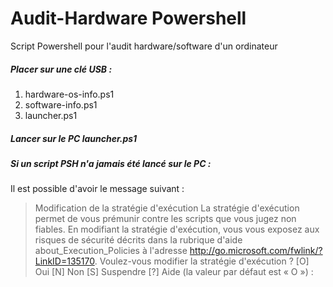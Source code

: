 # Audit-Hardware Powershell

Script Powershell pour l'audit hardware/software d'un ordinateur 

##### Placer sur une clé USB :
1. hardware-os-info.ps1
2. software-info.ps1
3. launcher.ps1

##### Lancer sur le PC launcher.ps1

##### Si un script PSH n'a jamais été lancé sur le PC :
Il est possible d'avoir le message suivant : 

>Modification de la stratégie d'exécution
>La stratégie d'exécution permet de vous prémunir contre les scripts que vous jugez non fiables. En modifiant la
>stratégie d'exécution, vous vous exposez aux risques de sécurité décrits dans la rubrique d'aide
>about_Execution_Policies à l'adresse http://go.microsoft.com/fwlink/?LinkID=135170. Voulez-vous modifier la stratégie
>d'exécution ?
>[O] Oui  [N] Non  [S] Suspendre  [?] Aide (la valeur par défaut est « O ») :
